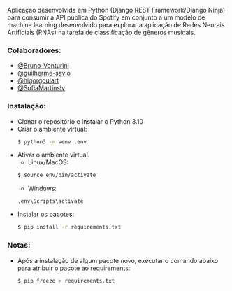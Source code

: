 <p>
  Aplicação desenvolvida em Python (Django REST Framework/Django Ninja) para consumir a API pública do Spotify em conjunto a um modelo de machine learning desenvolvido para explorar a aplicação de Redes Neurais Artificiais (RNAs) na tarefa de classificação de gêneros musicais.
</p>
  

### Colaboradores:

- [@Bruno-Venturini](https://github.com/Bruno-Venturini)
- [@guilherme-savio](https://github.com/guilherme-savio)
- [@higorgoulart](https://github.com/higorgoulart)
- [@SofiaMartinslv](https://github.com/SofiaMartinslv)


### Instalação:
- Clonar o repositório e instalar o Python 3.10
- Criar o ambiente virtual:
  ```bash
  $ python3 -m venv .env
  ```
- Ativar o ambiente virtual.
  - Linux/MacOS:
  ```bash
  $ source env/bin/activate
  ```
  - Windows:
  ```pwsh
  .env\Scripts\activate
  ```
- Instalar os pacotes:
  ```bash
  $ pip install -r requirements.txt
  ```

### Notas:
- Após a instalação de algum pacote novo, executar o comando abaixo para atribuir o pacote ao requirements:
  ```bash
  $ pip freeze > requirements.txt
  ```
